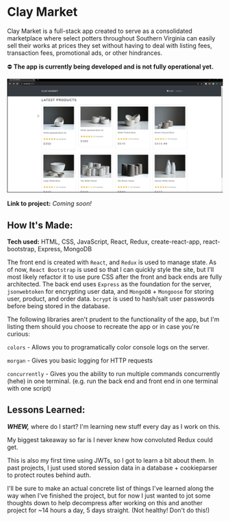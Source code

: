 # Clay Market
Clay Market is a full-stack app created to serve as a consolidated marketplace where select potters throughout Southern Virginia can easily sell their works at prices they set without having to deal with listing fees, transaction fees, promotional ads, or other hindrances.

⛔ **The app is currently being developed and is not fully operational yet.** 

<p align="center">
<img src="demo.gif" alt="Demo of the Clay Market site">
</p>

**Link to project:** *Coming soon!*
## How It's Made:

**Tech used:** HTML, CSS, JavaScript, React, Redux, create-react-app, react-bootstrap, Express, MongoDB


The front end is created with `React`, and `Redux` is used to manage state. As of now, `React Bootstrap` is used so that I can quickly style the site, but I'll most likely refactor it to use pure CSS after the front and back ends are fully architected.
The back end uses `Express` as the foundation for the server, `jsonwebtoken` for encrypting user data, and `MongoDB` + `Mongoose` for storing user, product, and order data.
`bcrypt` is used to hash/salt user passwords before being stored in the database.

The following libraries aren't prudent to the functionality of the app, but I'm listing them should you choose to recreate the app or in case you're curious:

`colors` - Allows you to programatically color console logs on the server.

`morgan` - Gives you basic logging for HTTP requests

`concurrently` - Gives you the ability to run multiple commands concurrently (hehe) in one terminal. (e.g. run the back end and front end in one terminal with one script)

## Lessons Learned:
***WHEW,*** where do I start? I'm learning new stuff every day as I work on this. 

My biggest takeaway so far is I never knew how convoluted Redux could get. 

This is also my first time using JWTs, so I got to learn a bit about them. In past projects, I just used stored session data in a database + cookieparser to protect routes behind auth.
 
I'll be sure to make an actual concrete list of things I've learned along the way when I've finished the project, but for now I just wanted to jot some thoughts down to help decompress after working on this and another project for ~14 hours a day, 5 days straight. (Not healthy! Don't do this!)

